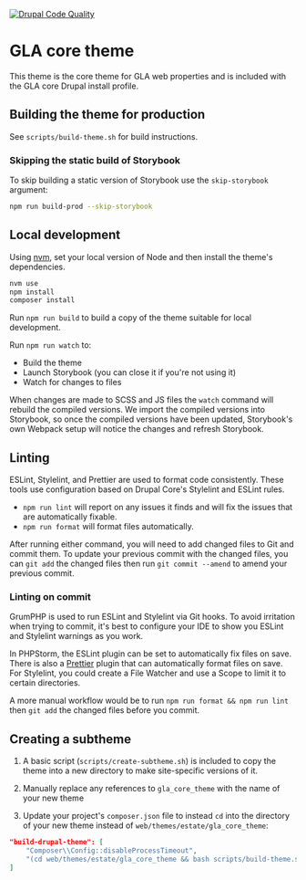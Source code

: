 [![Drupal Code Quality](https://github.com/GreaterLondonAuthority/accelerator-core-theme/actions/workflows/drupal-code-quality.yml/badge.svg)](https://github.com/GreaterLondonAuthority/accelerator-core-theme/actions/workflows/drupal-code-quality.yml)

# GLA core theme

This theme is the core theme for GLA web properties and is included with the GLA
core Drupal install profile.

## Building the theme for production

See `scripts/build-theme.sh` for build instructions.

### Skipping the static build of Storybook

To skip building a static version of Storybook use the `skip-storybook`
argument:

```bash
npm run build-prod --skip-storybook
```

## Local development

Using [nvm](https://github.com/nvm-sh/nvm), set your local version of Node and
then install the theme's dependencies.

```bash
nvm use
npm install
composer install
```

Run `npm run build` to build a copy of the theme suitable for local development.

Run `npm run watch` to:

- Build the theme
- Launch Storybook (you can close it if you're not using it)
- Watch for changes to files

When changes are made to SCSS and JS files the `watch` command will rebuild the
compiled versions. We import the compiled versions into Storybook, so once the
compiled versions have been updated, Storybook's own Webpack setup will notice
the changes and refresh Storybook.

## Linting

ESLint, Stylelint, and Prettier are used to format code consistently. These
tools use configuration based on Drupal Core's Stylelint and ESLint rules.

- `npm run lint` will report on any issues it finds and will fix the issues that
  are automatically fixable.
- `npm run format` will format files automatically.

After running either command, you will need to add changed files to Git and
commit them. To update your previous commit with the changed files, you can
`git add` the changed files then run `git commit --amend` to amend your previous
commit.

### Linting on commit

GrumPHP is used to run ESLint and Stylelint via Git hooks. To avoid irritation
when trying to commit, it's best to configure your IDE to show you ESLint and
Stylelint warnings as you work.

In PHPStorm, the ESLint plugin can be set to automatically fix files on save.
There is also a [Prettier](https://plugins.jetbrains.com/plugin/10456-prettier)
plugin that can automatically format files on save. For Stylelint, you could
create a File Watcher and use a Scope to limit it to certain directories.

A more manual workflow would be to run `npm run format && npm run lint` then
`git add` the changed files before you commit.

## Creating a subtheme

1. A basic script (`scripts/create-subtheme.sh`) is included to copy the theme
   into a new directory to make site-specific versions of it.

2. Manually replace any references to `gla_core_theme` with the name of your new
   theme

3. Update your project's `composer.json` file to instead `cd` into the directory
   of your new theme instead of `web/themes/estate/gla_core_theme`:

```json
"build-drupal-theme": [
    "Composer\\Config::disableProcessTimeout",
    "(cd web/themes/estate/gla_core_theme && bash scripts/build-theme.sh)"
]
```
